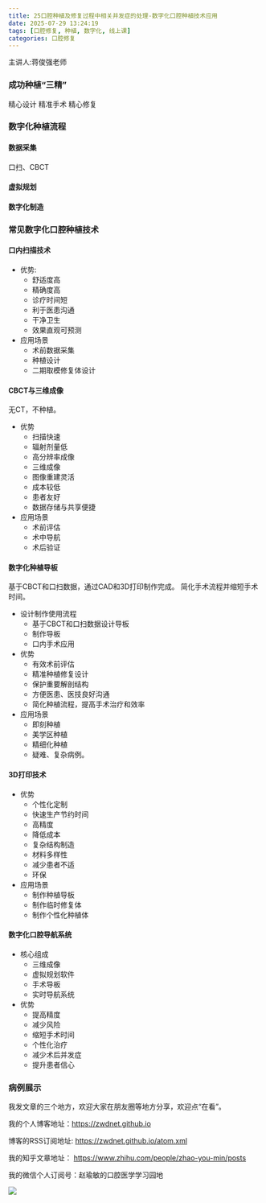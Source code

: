 ```yaml
---
title: 25口腔种植及修复过程中相关并发症的处理-数字化口腔种植技术应用
date: 2025-07-29 13:24:19
tags: [口腔修复, 种植, 数字化, 线上课]
categories: 口腔修复
---
```

主讲人:蒋俊强老师
### 成功种植“三精”
精心设计
精准手术
精心修复
### 数字化种植流程
#### 数据采集
口扫、CBCT
#### 虚拟规划
#### 数字化制造
### 常见数字化口腔种植技术
#### 口内扫描技术
- 优势:
    - 舒适度高
    - 精确度高
    - 诊疗时间短
    - 利于医患沟通
    - 干净卫生
    - 效果直观可预测
- 应用场景
    - 术前数据采集
    - 种植设计
    - 二期取模修复体设计
#### CBCT与三维成像
无CT，不种植。
- 优势
    - 扫描快速
    - 辐射剂量低
    - 高分辨率成像
    - 三维成像
    - 图像重建灵活
    - 成本较低
    - 患者友好
    - 数据存储与共享便捷
- 应用场景
    - 术前评估
    - 术中导航
    - 术后验证
#### 数字化种植导板
基于CBCT和口扫数据，通过CAD和3D打印制作完成。
简化手术流程并缩短手术时间。
- 设计制作使用流程
    - 基于CBCT和口扫数据设计导板
    - 制作导板
    - 口内手术应用
- 优势
    - 有效术前评估
    - 精准种植修复设计
    - 保护重要解剖结构
    - 方便医患、医技良好沟通
    - 简化种植流程，提高手术治疗和效率
- 应用场景
    - 即刻种植
    - 美学区种植
    - 精细化种植
    - 疑难、复杂病例。
#### 3D打印技术
- 优势
    - 个性化定制
    - 快速生产节约时间
    - 高精度
    - 降低成本
    - 复杂结构制造
    - 材料多样性
    - 减少患者不适
    - 环保
- 应用场景
    - 制作种植导板
    - 制作临时修复体
    - 制作个性化种植体
#### 数字化口腔导航系统
- 核心组成
    - 三维成像
    - 虚拟规划软件
    - 手术导板
    - 实时导航系统
- 优势
    - 提高精度
    - 减少风险
    - 缩短手术时间
    - 个性化治疗
    - 减少术后并发症
    - 提升患者信心
###  病例展示




我发文章的三个地方，欢迎大家在朋友圈等地方分享，欢迎点“在看”。

我的个人博客地址：https://zwdnet.github.io

博客的RSS订阅地址: https://zwdnet.github.io/atom.xml

我的知乎文章地址： https://www.zhihu.com/people/zhao-you-min/posts

我的微信个人订阅号：赵瑜敏的口腔医学学习园地

![](https://zymblog-1258069789.cos.ap-chengdu.myqcloud.com/other/wx.jpg)

